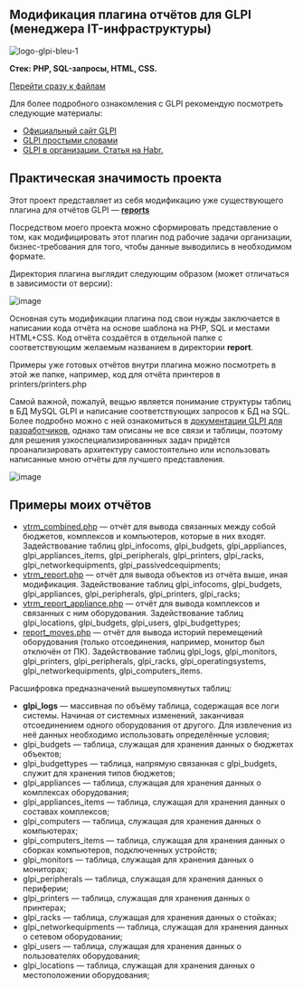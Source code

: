 ## Модификация плагина отчётов для GLPI (менеджера IT-инфраструктуры)

![logo-glpi-bleu-1](https://github.com/boumer7/glpi-inventory-plugin/assets/33152397/4b97ef85-ce5f-4e26-8a5d-f13f8165d499)

**Стек: PHP, SQL-запросы, HTML, CSS.**

[Перейти сразу к файлам](#примеры-моих-отчётов)

Для более подробного ознакомления с GLPI рекомендую посмотреть следующие материалы:
* [Официальный сайт GLPI](https://glpi-project.org/)
* [GLPI простыми словами](https://www.dmosk.ru/terminus.php?object=glpi)
* [GLPI в организации. Статья на Habr.](https://habr.com/ru/articles/312522/)

## Практическая значимость проекта
Этот проект представляет из себя модификацию уже существующего плагина для отчётов GLPI — [**reports**](https://github.com/yllen/reports)

Посредством моего проекта можно сформировать представление о том, как модифицировать этот плагин под рабочие задачи организации, бизнес-требования для того, чтобы данные выводились в необходимом формате.

Директория плагина выглядит следующим образом (может отличаться в зависимости от версии):

![image](https://github.com/boumer7/glpi-inventory-plugin/assets/33152397/eff6e911-edbb-48a2-aa63-54e255a65df4)


Основная суть модификации плагина под свои нужды заключается в написании кода отчёта на основе шаблона на PHP, SQL и местами HTML+CSS.
Код отчёта создаётся в отдельной папке с соответствующим желаемым названием в директории **report**.

Примеры уже готовых отчётов внутри плагина можно посмотреть в этой же папке, например, код для отчёта принтеров в printers/printers.php

Самой важной, пожалуй, вещью является понимание структуры таблиц в БД MySQL GLPI и написание соответствующих запросов к БД на SQL.
Более подробно можно с ней ознакомиться в [документации GLPI для разработчиков](https://glpi-developer-documentation.readthedocs.io/en/master/devapi/database/dbmodel.html), однако там описаны не все связи и таблицы, поэтому для решения узкоспециализированнных задач придётся проанализировать архитектуру самостоятельно или использовать написанные мною отчёты для лучшего представления.

![image](https://glpi-developer-documentation.readthedocs.io/en/master/_images/db_model_computer.png)

<a id="examples"></a>
## Примеры моих отчётов

* [vtrm_combined.php](https://github.com/boumer7/glpi-inventory-plugin/blob/main/report/vtrm_combined/vtrm_combined.php) — отчёт для вывода связанных между собой бюджетов, комплексов и компьютеров, которые в них входят. Задействование таблиц glpi_infocoms, glpi_budgets, glpi_appliances, glpi_appliances_items, glpi_peripherals, glpi_printers, glpi_racks, glpi_networkequipments, glpi_passivedcequipments;
* [vtrm_report.php](https://github.com/boumer7/glpi-inventory-plugin/blob/main/report/vtrm_report/vtrm_report.php) — отчёт для вывода объектов из отчёта выше, иная модификация. Задействование таблиц glpi_infocoms, glpi_budgets, glpi_appliances, glpi_peripherals, glpi_printers, glpi_racks;
* [vtrm_report_appliance.php](https://github.com/boumer7/glpi-inventory-plugin/blob/main/report/vtrm_report_appliance/vtrm_report_appliance.php)  — отчёт для вывода комплексов и связанных с ним оборудования. Задействование таблиц glpi_locations, glpi_budgets, glpi_users, glpi_budgettypes;
* [report_moves.php](https://github.com/boumer7/glpi-inventory-plugin/blob/main/report/report_moves/report_moves.php) — отчёт для вывода историй перемещений оборудования (только отсоединения, например, монитор был отключён от ПК). Задействование таблиц glpi_logs, glpi_monitors, glpi_printers, glpi_peripherals, glpi_racks, glpi_operatingsystems, glpi_networkequipments, glpi_computers_items.

Расшифровка предназначений вышеупомянутых таблиц:
* **glpi_logs** — массивная по объёму таблица, содержащая все логи системы. Начиная от системных изменений, заканчивая отсоединением одного оборудования от другого. Для извлечения из неё данных необходимо использовать определённые условия;
* glpi_budgets — таблица, служащая для хранения данных о бюджетах объектов;
* glpi_budgettypes — таблица, напрямую связанная с glpi_budgets, служит для хранения типов бюджетов;
* glpi_appliances — таблица, служащая для хранения данных о комплексах оборудования;
* glpi_appliances_items — таблица, служащая для хранения данных о составах комплексов;
* glpi_computers — таблица, служащая для хранения данных о компьютерах;
* glpi_computers_items — таблица, служащая для хранения данных о сборках компьютеров, подключенных устройств;
* glpi_monitors — таблица, служащая для хранения данных о мониторах;
* glpi_peripherals — таблица, служащая для хранения данных о периферии;
* glpi_printers — таблица, служащая для хранения данных о принтерах;
* glpi_racks — таблица, служащая для хранения данных о стойках;
* glpi_networkequipments — таблица, служащая для хранения данных о сетевом оборудовании;
* glpi_users — таблица, служащая для хранения данных о пользователях оборудования;
* glpi_locations — таблица, служащая для хранения данных о местоположении оборудования;
